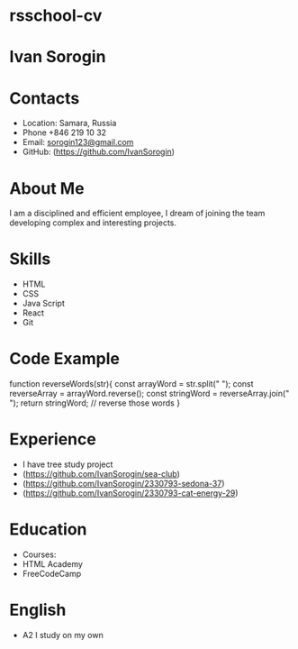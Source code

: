 rsschool-cv
==========
Ivan Sorogin
==========
Contacts
==========
* Location: Samara, Russia
* Phone +846 219 10 32
* Email: sorogin123@gmail.com
* GitHub: (https://github.com/IvanSorogin)

About Me
==========
I am a disciplined and efficient employee, I dream of joining the team developing complex and interesting projects.

Skills
==========
* HTML
* CSS
* Java Script
* React
* Git

Code Example
===============
function reverseWords(str){
  const arrayWord = str.split(" ");
  const reverseArray = arrayWord.reverse();
  const stringWord = reverseArray.join(" ");
  return stringWord; // reverse those words
}

Experience
================
* I have tree study project
* (https://github.com/IvanSorogin/sea-club)
* (https://github.com/IvanSorogin/2330793-sedona-37)
* (https://github.com/IvanSorogin/2330793-cat-energy-29)

Education
================
* Courses:
* HTML Academy
* FreeCodeCamp

English
================
* A2 I study on my own